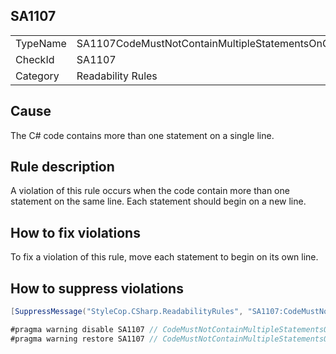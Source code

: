 ﻿## SA1107

<table>
<tr>
  <td>TypeName</td>
  <td>SA1107CodeMustNotContainMultipleStatementsOnOneLine</td>
</tr>
<tr>
  <td>CheckId</td>
  <td>SA1107</td>
</tr>
<tr>
  <td>Category</td>
  <td>Readability Rules</td>
</tr>
</table>

## Cause

The C# code contains more than one statement on a single line.

## Rule description

A violation of this rule occurs when the code contain more than one statement on the same line. Each statement should begin on a new line.

## How to fix violations

To fix a violation of this rule, move each statement to begin on its own line.

## How to suppress violations

```csharp
[SuppressMessage("StyleCop.CSharp.ReadabilityRules", "SA1107:CodeMustNotContainMultipleStatementsOnOneLine", Justification = "Reviewed.")]
```

```csharp
#pragma warning disable SA1107 // CodeMustNotContainMultipleStatementsOnOneLine
#pragma warning restore SA1107 // CodeMustNotContainMultipleStatementsOnOneLine
```
